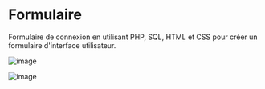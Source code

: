 # Formulaire
Formulaire de connexion en utilisant PHP, SQL, HTML et CSS  pour créer un formulaire d'interface utilisateur.

![image](https://github.com/soyguillaume/Formulaire/assets/98893336/de819df4-4771-4d9e-8213-2118e472dd94)

![image](https://github.com/soyguillaume/Formulaire/assets/98893336/bb9dc6cd-8be8-4349-a21f-868f7b19c0e8)
